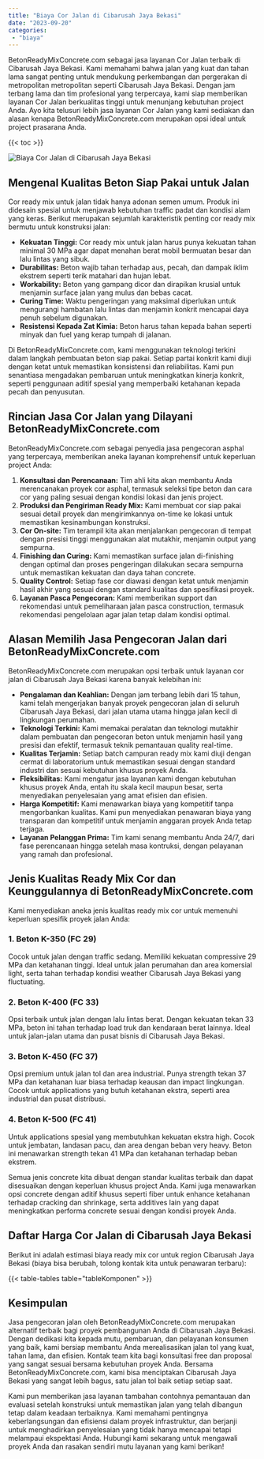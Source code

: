 ```yaml
---
title: "Biaya Cor Jalan di Cibarusah Jaya Bekasi"
date: "2023-09-20"
categories: 
 - "biaya"
---
```


BetonReadyMixConcrete.com sebagai jasa layanan Cor Jalan terbaik di Cibarusah Jaya Bekasi. Kami memahami bahwa jalan yang kuat dan tahan lama sangat penting untuk mendukung perkembangan dan pergerakan di metropolitan metropolitan seperti Cibarusah Jaya Bekasi. Dengan jam terbang lama dan tim profesional yang terpercaya, kami siap memberikan layanan Cor Jalan berkualitas tinggi untuk menunjang kebutuhan project Anda. Ayo kita telusuri lebih jasa layanan Cor Jalan yang kami sediakan dan alasan kenapa BetonReadyMixConcrete.com merupakan opsi ideal untuk project prasarana Anda.

{{< toc >}}

![Biaya Cor Jalan di Cibarusah Jaya Bekasi](https://betoncor8.github.io/cor/harga-beton-readymix-concrete%20(33).png)

## Mengenal Kualitas Beton Siap Pakai untuk Jalan

Cor ready mix untuk jalan tidak hanya adonan semen umum. Produk ini didesain spesial untuk menjawab kebutuhan traffic padat dan kondisi alam yang keras. Berikut merupakan sejumlah karakteristik penting cor ready mix bermutu untuk konstruksi jalan:

- **Kekuatan Tinggi:** Cor ready mix untuk jalan harus punya kekuatan tahan minimal 30 MPa agar dapat menahan berat mobil bermuatan besar dan lalu lintas yang sibuk.
- **Durabilitas:** Beton wajib tahan terhadap aus, pecah, dan dampak iklim ekstrem seperti terik matahari dan hujan lebat.
- **Workability:** Beton yang gampang dicor dan dirapikan krusial untuk menjamin surface jalan yang mulus dan bebas cacat.
- **Curing Time:** Waktu pengeringan yang maksimal diperlukan untuk mengurangi hambatan lalu lintas dan menjamin konkrit mencapai daya penuh sebelum digunakan.
- **Resistensi Kepada Zat Kimia:** Beton harus tahan kepada bahan seperti minyak dan fuel yang kerap tumpah di jalanan.

Di BetonReadyMixConcrete.com, kami menggunakan teknologi terkini dalam langkah pembuatan beton siap pakai. Setiap partai konkrit kami diuji dengan ketat untuk memastikan konsistensi dan reliabilitas. Kami pun senantiasa mengadakan pembaruan untuk meningkatkan kinerja konkrit, seperti penggunaan aditif spesial yang memperbaiki ketahanan kepada pecah dan penyusutan.

## Rincian Jasa Cor Jalan yang Dilayani BetonReadyMixConcrete.com

BetonReadyMixConcrete.com sebagai penyedia jasa pengecoran asphal yang terpercaya, memberikan aneka layanan komprehensif untuk keperluan project Anda:

1. **Konsultasi dan Perencanaan:** Tim ahli kita akan membantu Anda merencanakan proyek cor asphal, termasuk seleksi tipe beton dan cara cor yang paling sesuai dengan kondisi lokasi dan jenis project.
2. **Produksi dan Pengiriman Ready Mix:** Kami membuat cor siap pakai sesuai detail proyek dan mengirimkannya on-time ke lokasi untuk memastikan kesinambungan konstruksi.
3. **Cor On-site:** Tim terampil kita akan menjalankan pengecoran di tempat dengan presisi tinggi menggunakan alat mutakhir, menjamin output yang sempurna.
4. **Finishing dan Curing:** Kami memastikan surface jalan di-finishing dengan optimal dan proses pengeringan dilakukan secara sempurna untuk memastikan kekuatan dan daya tahan concrete.
5. **Quality Control:** Setiap fase cor diawasi dengan ketat untuk menjamin hasil akhir yang sesuai dengan standard kualitas dan spesifikasi proyek.
6. **Layanan Pasca Pengecoran:** Kami memberikan support dan rekomendasi untuk pemeliharaan jalan pasca construction, termasuk rekomendasi pengelolaan agar jalan tetap dalam kondisi optimal.

## Alasan Memilih Jasa Pengecoran Jalan dari BetonReadyMixConcrete.com

BetonReadyMixConcrete.com merupakan opsi terbaik untuk layanan cor jalan di Cibarusah Jaya Bekasi karena banyak kelebihan ini:

- **Pengalaman dan Keahlian:** Dengan jam terbang lebih dari 15 tahun, kami telah mengerjakan banyak proyek pengecoran jalan di seluruh Cibarusah Jaya Bekasi, dari jalan utama utama hingga jalan kecil di lingkungan perumahan.
- **Teknologi Terkini:** Kami memakai peralatan dan teknologi mutakhir dalam pembuatan dan pengecoran beton untuk menjamin hasil yang presisi dan efektif, termasuk teknik pemantauan quality real-time.
- **Kualitas Terjamin:** Setiap batch campuran ready mix kami diuji dengan cermat di laboratorium untuk memastikan sesuai dengan standard industri dan sesuai kebutuhan khusus proyek Anda.
- **Fleksibilitas:** Kami mengatur jasa layanan kami dengan kebutuhan khusus proyek Anda, entah itu skala kecil maupun besar, serta menyediakan penyelesaian yang amat efisien dan efisien.
- **Harga Kompetitif:** Kami menawarkan biaya yang kompetitif tanpa mengorbankan kualitas. Kami pun menyediakan penawaran biaya yang transparan dan kompetitif untuk menjamin anggaran proyek Anda tetap terjaga.
- **Layanan Pelanggan Prima:** Tim kami senang membantu Anda 24/7, dari fase perencanaan hingga setelah masa kontruksi, dengan pelayanan yang ramah dan profesional.

## Jenis Kualitas Ready Mix Cor dan Keunggulannya di BetonReadyMixConcrete.com

Kami menyediakan aneka jenis kualitas ready mix cor untuk memenuhi keperluan spesifik proyek jalan Anda:

### 1\. Beton K-350 (FC 29)

Cocok untuk jalan dengan traffic sedang. Memiliki kekuatan compressive 29 MPa dan ketahanan tinggi. Ideal untuk jalan perumahan dan area komersial light, serta tahan terhadap kondisi weather Cibarusah Jaya Bekasi yang fluctuating.

### 2\. Beton K-400 (FC 33)

Opsi terbaik untuk jalan dengan lalu lintas berat. Dengan kekuatan tekan 33 MPa, beton ini tahan terhadap load truk dan kendaraan berat lainnya. Ideal untuk jalan-jalan utama dan pusat bisnis di Cibarusah Jaya Bekasi.

### 3\. Beton K-450 (FC 37)

Opsi premium untuk jalan tol dan area industrial. Punya strength tekan 37 MPa dan ketahanan luar biasa terhadap keausan dan impact lingkungan. Cocok untuk applications yang butuh ketahanan ekstra, seperti area industrial dan pusat distribusi.

### 4\. Beton K-500 (FC 41)

Untuk applications spesial yang membutuhkan kekuatan ekstra high. Cocok untuk jembatan, landasan pacu, dan area dengan beban very heavy. Beton ini menawarkan strength tekan 41 MPa dan ketahanan terhadap beban ekstrem.

Semua jenis concrete kita dibuat dengan standar kualitas terbaik dan dapat disesuaikan dengan keperluan khusus project Anda. Kami juga menawarkan opsi concrete dengan aditif khusus seperti fiber untuk enhance ketahanan terhadap cracking dan shrinkage, serta additives lain yang dapat meningkatkan performa concrete sesuai dengan kondisi proyek Anda.

## Daftar Harga Cor Jalan di Cibarusah Jaya Bekasi

Berikut ini adalah estimasi biaya ready mix cor untuk region Cibarusah Jaya Bekasi (biaya bisa berubah, tolong kontak kita untuk penawaran terbaru):

{{< table-tables table="tableKomponen" >}}

## Kesimpulan

Jasa pengecoran jalan oleh BetonReadyMixConcrete.com merupakan alternatif terbaik bagi proyek pembangunan Anda di Cibarusah Jaya Bekasi. Dengan dedikasi kita kepada mutu, pembaruan, dan pelayanan konsumen yang baik, kami bersiap membantu Anda merealisasikan jalan tol yang kuat, tahan lama, dan efisien. Kontak team kita bagi konsultasi free dan proposal yang sangat sesuai bersama kebutuhan proyek Anda. Bersama BetonReadyMixConcrete.com, kami bisa menciptakan Cibarusah Jaya Bekasi yang sangat lebih bagus, satu jalan tol baik setiap setiap saat.

Kami pun memberikan jasa layanan tambahan contohnya pemantauan dan evaluasi setelah konstruksi untuk memastikan jalan yang telah dibangun tetap dalam keadaan terbaiknya. Kami memahami pentingnya keberlangsungan dan efisiensi dalam proyek infrastruktur, dan berjanji untuk menghadirkan penyelesaian yang tidak hanya mencapai tetapi melampaui ekspektasi Anda. Hubungi kami sekarang untuk mengawali proyek Anda dan rasakan sendiri mutu layanan yang kami berikan!
